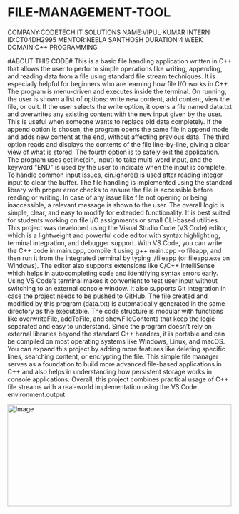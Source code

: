 # FILE-MANAGEMENT-TOOL
COMPANY:CODETECH IT SOLUTIONS
NAME:VIPUL KUMAR
INTERN ID:CT04DH2995
MENTOR:NEELA SANTHOSH
DURATION:4 WEEK
DOMAIN:C++ PROGRAMMING


 #ABOUT THIS CODE#
 This is a basic file handling application written in C++ that allows the user to perform simple operations like writing, appending, and reading data from a file using standard file stream techniques. It is especially helpful for beginners who are learning how file I/O works in C++. The program is menu-driven and executes inside the terminal. On running, the user is shown a list of options: write new content, add content, view the file, or quit. If the user selects the write option, it opens a file named data.txt and overwrites any existing content with the new input given by the user. This is useful when someone wants to replace old data completely. If the append option is chosen, the program opens the same file in append mode and adds new content at the end, without affecting previous data. The third option reads and displays the contents of the file line-by-line, giving a clear view of what is stored. The fourth option is to safely exit the application. The program uses getline(cin, input) to take multi-word input, and the keyword "END" is used by the user to indicate when the input is complete. To handle common input issues, cin.ignore() is used after reading integer input to clear the buffer. The file handling is implemented using the standard <fstream> library with proper error checks to ensure the file is accessible before reading or writing. In case of any issue like file not opening or being inaccessible, a relevant message is shown to the user. The overall logic is simple, clear, and easy to modify for extended functionality. It is best suited for students working on file I/O assignments or small CLI-based utilities. This project was developed using the Visual Studio Code (VS Code) editor, which is a lightweight and powerful code editor with syntax highlighting, terminal integration, and debugger support. With VS Code, you can write the C++ code in main.cpp, compile it using g++ main.cpp -o fileapp, and then run it from the integrated terminal by typing ./fileapp (or fileapp.exe on Windows). The editor also supports extensions like C/C++ IntelliSense which helps in autocompleting code and identifying syntax errors early. Using VS Code’s terminal makes it convenient to test user input without switching to an external console window. It also supports Git integration in case the project needs to be pushed to GitHub. The file created and modified by this program (data.txt) is automatically generated in the same directory as the executable. The code structure is modular with functions like overwriteFile, addToFile, and showFileContents that keep the logic separated and easy to understand. Since the program doesn’t rely on external libraries beyond the standard C++ headers, it is portable and can be compiled on most operating systems like Windows, Linux, and macOS. You can expand this project by adding more features like deleting specific lines, searching content, or encrypting the file. This simple file manager serves as a foundation to build more advanced file-based applications in C++ and also helps in understanding how persistent storage works in console applications. Overall, this project combines practical usage of C++ file streams with a real-world implementation using the VS Code environment.output

<img width="502" height="229" alt="Image" src="https://github.com/user-attachments/assets/820d0edd-6234-4b94-becf-772234c32d3f" />
